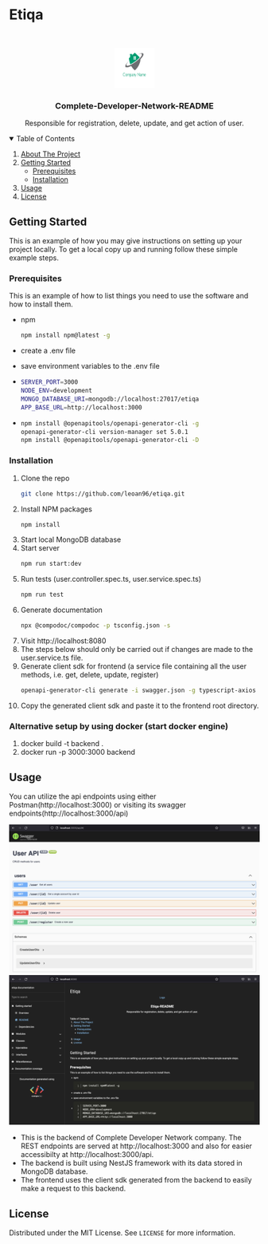 # Etiqa

<!-- PROJECT LOGO -->
<br />
<p align="center">
  <a href="https://github.com/othneildrew/Best-README-Template">
    <img src="images/logo.png" alt="Logo" width="80" height="80">
  </a>

  <h3 align="center">Complete-Developer-Network-README</h3>

  <p align="center">
    Responsible for registration, delete, update, and get action of user.
  </p>
</p>

<!-- TABLE OF CONTENTS -->
<details open="open">
  <summary>Table of Contents</summary>
  <ol>
    <li>
      <a href="#about-the-project">About The Project</a>
    </li>
    <li>
      <a href="#getting-started">Getting Started</a>
      <ul>
        <li><a href="#prerequisites">Prerequisites</a></li>
        <li><a href="#installation">Installation</a></li>
      </ul>
    </li>
    <li><a href="#usage">Usage</a></li>
    <li><a href="#license">License</a></li>

  </ol>
</details>

<!-- GETTING STARTED -->

## Getting Started

This is an example of how you may give instructions on setting up your project locally.
To get a local copy up and running follow these simple example steps.

### Prerequisites

This is an example of how to list things you need to use the software and how to install them.

- npm

  ```sh
  npm install npm@latest -g
  ```

- create a .env file
- save environment variables to the .env file
- ```sh
  SERVER_PORT=3000
  NODE_ENV=development
  MONGO_DATABASE_URI=mongodb://localhost:27017/etiqa
  APP_BASE_URL=http://localhost:3000
  ```
- ```sh
  npm install @openapitools/openapi-generator-cli -g
  openapi-generator-cli version-manager set 5.0.1
  npm install @openapitools/openapi-generator-cli -D
  ```

### Installation

1. Clone the repo
   ```sh
   git clone https://github.com/leoan96/etiqa.git
   ```
2. Install NPM packages
   ```sh
   npm install
   ```
3. Start local MongoDB database
4. Start server
   ```sh
   npm run start:dev
   ```
5. Run tests (user.controller.spec.ts, user.service.spec.ts)
   ```sh
   npm run test
   ```
6. Generate documentation
   ```sh
   npx @compodoc/compodoc -p tsconfig.json -s
   ```
7. Visit http://localhost:8080
8. The steps below should only be carried out if changes are made to the user.service.ts file.
9. Generate client sdk for frontend (a service file containing all the user methods, i.e. get, delete, update, register)
   ```sh
   openapi-generator-cli generate -i swagger.json -g typescript-axios -o client-sdk
   ```
10. Copy the generated client sdk and paste it to the frontend root directory.

### Alternative setup by using docker (start docker engine)

1. docker build -t backend .
2. docker run -p 3000:3000 backend

<!-- USAGE EXAMPLES -->

## Usage

You can utilize the api endpoints using either Postman(http://localhost:3000) or visiting its swagger endpoints(http://localhost:3000/api)

![](images/swagger-main.png)
![](images/docs.png)

- This is the backend of Complete Developer Network company. The REST endpoints are served at http://localhost:3000 and also for easier accessibilty at http://localhost:3000/api.
- The backend is built using NestJS framework with its data stored in MongoDB database.
- The frontend uses the client sdk generated from the backend to easily make a request to this backend.

<!-- LICENSE -->

## License

Distributed under the MIT License. See `LICENSE` for more information.
